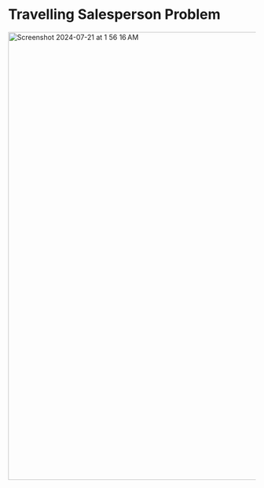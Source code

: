 # Travelling Salesperson Problem

<img width="912" alt="Screenshot 2024-07-21 at 1 56 16 AM" src="https://github.com/user-attachments/assets/7f4167ab-550e-4149-9e43-e8801c1d7f95">
